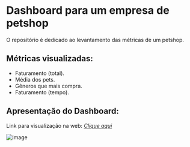 # Dashboard para um empresa de petshop
O repositório é dedicado ao levantamento das métricas de um petshop.

## Métricas visualizadas:
- Faturamento (total).
- Média dos pets.
- Gêneros que mais compra.
- Faturamento (tempo).

## Apresentação do Dashboard:

Link para visualização na web: [_Clique aqui_](https://app.powerbi.com/view?r=eyJrIjoiZWVmOTQ5MDYtNjYyMy00YWQ5LWJjNDItNGYyYTZiYzcxOGI4IiwidCI6IjUzYzc4MTJmLTQ3MmMtNGIyYS1iZDQ3LTgxMjNiNjgzMDNiZiIsImMiOjR9)

![image](https://github.com/user-attachments/assets/d173c101-3286-4aa2-a339-e430506296bd)

